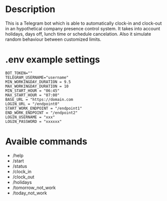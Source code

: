 # Description

This is a Telegram bot which is able to automatically clock-in and clock-out in an hypothetical company presence control system.
It takes into account holidays, days off, lunch time or schedule cancelation.
Also it simulate random behaviour between customized limits.

# .env example settings

```
BOT_TOKEN=""
TELEGRAM_USERNAME="username"
MIN_WORKINGDAY_DURATION = 9.5
MAX_WORKINGDAY_DURATION = 10
MIN_START_HOUR = "06:45"
MAX_START_HOUR = "07:00"
BASE_URL = "https://domain.com
LOGIN_URL = "/endpoint0"
START_WORK_ENDPOINT = "/endpoint1"
END_WORK_ENDPOINT = "/endpoint2"
LOGIN_USERNAME = "xxx"
LOGIN_PASSWORD = "xxxxxx"
```

# Avaible commands

* /help
* /start
* /status
* /clock_in
* /clock_out
* /holidays
* /tomorrow_not_work
* /today_not_work